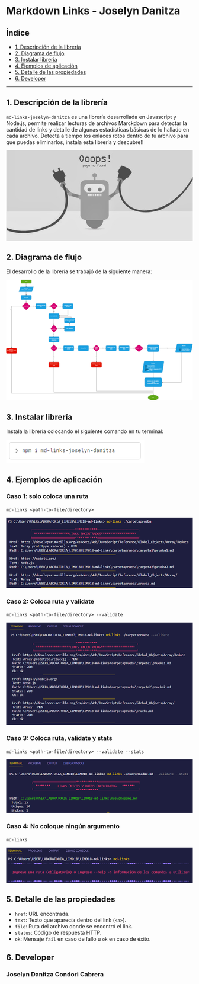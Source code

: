 # Markdown Links - Joselyn Danitza

## Índice

* [1. Descripción de la librería](#1-Descripción-de-la-librería)
* [2. Diagrama de flujo](#2-Diagrama-de-flujo)
* [3. Instalar librería](#3-Instalar-librería)
* [4. Ejemplos de aplicación](#4-Ejemplos-de-aplicación)
* [5. Detalle de las propiedades](#5-Detalle-de-las-propiedades)
* [6. Developer](#6-Developer)

***

## 1. Descripción de la librería
`md-links-joselyn-danitza` es una librería desarrollada en Javascript y Node.js, permite realizar lecturas de archivos Marckdown para detectar la cantidad de links  y detalle de algunas estadísticas básicas de lo hallado en cada archivo. Detecta a tiempo los enlaces rotos dentro de tu archivo para que puedas eliminarlos, instala está librería y descubre!!

![marckdown](./image/marckdown.jpg)

## 2. Diagrama de flujo
El desarrollo de la librería se trabajó de la siguiente manera:

![flujograma](./image/md-links-diagrama.png)

## 3. Instalar librería
Instala la librería colocando el siguiente comando en tu terminal:

![comando](./image/install-mdlinks.png)

## 4. Ejemplos de aplicación
### Caso 1: solo coloca una ruta
`md-links <path-to-file/directory>`

![caso1](./image/caso1.png)

### Caso 2: Coloca ruta y validate
`md-links <path-to-file/directory> --validate`

![caso2](./image/caso2.png)

### Caso 3: Coloca ruta, validate y stats
`md-links <path-to-file/directory> --validate --stats`

![caso3](./image/caso3.png)

### Caso 4: No coloque ningún argumento
`md-links`

![caso4](./image/caso4.png)

## 5. Detalle de las propiedades
* `href`: URL encontrada.
* `text`: Texto que aparecía dentro del link (`<a>`).
* `file`: Ruta del archivo donde se encontró el link.
* `status`: Código de respuesta HTTP.
* `ok`: Mensaje `fail` en caso de fallo u `ok` en caso de éxito.

## 6. Developer
### Joselyn Danitza Condori Cabrera